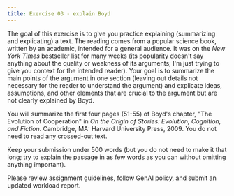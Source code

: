 ```yaml
---
title: Exercise 03 - explain Boyd
---
```

<!-- Assignment 3 (due Sat 27 Jan 2024) -->

The goal of this exercise is to give you practice explaining (summarizing and explicating) a text. The reading comes from a popular science book, written by an academic, intended for a general audience. It was on the _New York Times_ bestseller list for many weeks (its popularity doesn't say anything about the quality or weakness of its arguments; I'm just trying to give you context for the intended reader). Your goal is to summarize the main points of the argument in one section (leaving out details not necessary for the reader to understand the argument) and explicate ideas, assumptions, and other elements that are crucial to the argument but are not clearly explained by Boyd.

You will summarize the first four pages (51-55) of Boyd's chapter, "The Evolution of Cooperation" in _On the Origin of Stories: Evolution, Cognition, and Fiction_. Cambridge, MA: Harvard University Press, 2009. You do not need to read any crossed-out text.

Keep your submission under 500 words (but you do not need to make it that long; try to explain the passage in as few words as you can without omitting anything important).

Please review assignment guidelines, follow GenAI policy, and submit an updated workload report.

